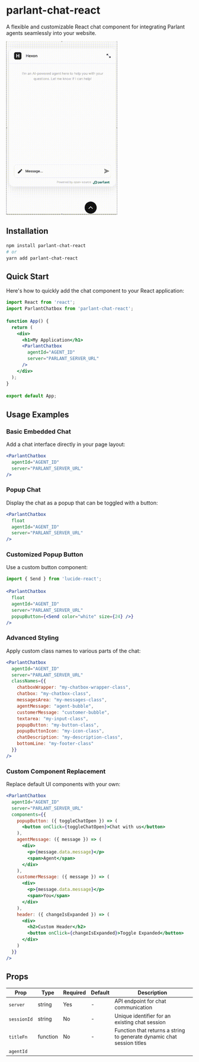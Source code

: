 # parlant-chat-react

<!-- ![Build Status](https://img.shields.io/github/actions/workflow/status/menachembrich/parlant-chat-react/ci.yml?branch=main)
![License](https://img.shields.io/github/license/menachembrich/parlant-chat-react)
![npm version](https://img.shields.io/npm/v/parlant-chat-react) -->

A flexible and customizable React chat component for integrating Parlant agents seamlessly into your website.

<img src="src/assets/chatbox.gif" alt="Parlant Chatbox Demo" width="300">


## Installation

```bash
npm install parlant-chat-react
# or
yarn add parlant-chat-react
```

## Quick Start

Here's how to quickly add the chat component to your React application:

```jsx
import React from 'react';
import ParlantChatbox from 'parlant-chat-react';

function App() {
  return (
    <div>
      <h1>My Application</h1>      
      <ParlantChatbox 
        agentId="AGENT_ID"
        server="PARLANT_SERVER_URL" 
      />
    </div>
  );
}

export default App;
```

## Usage Examples

### Basic Embedded Chat

Add a chat interface directly in your page layout:

```jsx
<ParlantChatbox 
  agentId="AGENT_ID"
  server="PARLANT_SERVER_URL" 
/>
```

### Popup Chat

Display the chat as a popup that can be toggled with a button:

```jsx
<ParlantChatbox 
  float 
  agentId="AGENT_ID"
  server="PARLANT_SERVER_URL" 
/>
```

### Customized Popup Button

Use a custom button component:

```jsx
import { Send } from 'lucide-react';

<ParlantChatbox 
  float 
  agentId="AGENT_ID"
  server="PARLANT_SERVER_URL"
  popupButton={<Send color="white" size={24} />} 
/>
```

### Advanced Styling

Apply custom class names to various parts of the chat:

```jsx
<ParlantChatbox 
  agentId="AGENT_ID"
  server="PARLANT_SERVER_URL"
  classNames={{
    chatboxWrapper: "my-chatbox-wrapper-class",
    chatbox: "my-chatbox-class",
    messagesArea: "my-messages-class",
    agentMessage: "agent-bubble",
    customerMessage: "customer-bubble",
    textarea: "my-input-class",
    popupButton: "my-button-class",
    popupButtonIcon: "my-icon-class",
    chatDescription: "my-description-class",
    bottomLine: "my-footer-class"
  }}
/>
```

### Custom Component Replacement

Replace default UI components with your own:

```jsx
<ParlantChatbox 
  agentId="AGENT_ID"
  server="PARLANT_SERVER_URL"
  components={{
    popupButton: ({ toggleChatOpen }) => (
      <button onClick={toggleChatOpen}>Chat with us</button>
    ),
    agentMessage: ({ message }) => (
      <div>
        <p>{message.data.message}</p>
        <span>Agent</span>
      </div>
    ),
    customerMessage: ({ message }) => (
      <div>
        <p>{message.data.message}</p>
        <span>You</span>
      </div>
    ),
    header: ({ changeIsExpanded }) => (
      <div>
        <h2>Custom Header</h2>
        <button onClick={changeIsExpanded}>Toggle Expanded</button>
      </div>
    )
  }}
/>
```

## Props

| Prop                   | Type           | Required | Default | Description                                                                 |
|------------------------|----------------|----------|---------|-----------------------------------------------------------------------------|
| `server`               | string         | Yes      | -       | API endpoint for chat communication                                         |
| `sessionId`            | string         | No       | -       | Unique identifier for an existing chat session                              |
| `titleFn`              | function       | No       | -       | Function that returns a string to generate dynamic chat session titles       |
| `agentId`